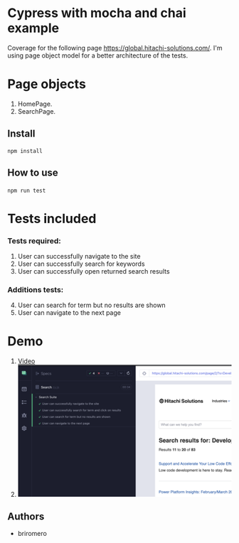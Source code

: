 
# Cypress with mocha and chai example

Coverage for the following page  https://global.hitachi-solutions.com/.
I'm using page object model for a better architecture of the tests.

# Page objects 
1. HomePage.
2. SearchPage.

## Install
```
npm install

```
## How to use
`npm run test`

# Tests included
### Tests required:
1. User can successfully navigate to the site
2. User can successfully search for keywords
3. User can successfully open returned search results

### Additions tests:
4. User can search for term but no results are shown
5. User can navigate to the next page

# Demo
1. [Video](https://github.com/Brithrome/cypress-chai-Mocha/blob/main/demo/video.mp4)
2. ![Screenshot](https://github.com/Brithrome/cypress-chai-Mocha/blob/312d678b26176df14fb4a3f55c4f524f6e8f60e3/demo/screenshot.png?raw=true)

## Authors

- briromero

